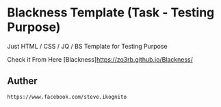 # Blackness Template (Task - Testing Purpose)

Just HTML / CSS / JQ / BS Template for Testing Purpose

Check it From Here [Blackness]https://zo3rb.github.io/Blackness/

## Auther 

```
https://www.facebook.com/steve.ikognito
```

